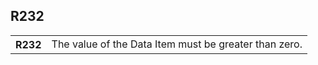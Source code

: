 ## R232
<table>
 <tr>
  <th>
   R232
  </th>
  <td>
   The value of the Data Item must be greater than zero.
  </td>
 </tr>
</table>
